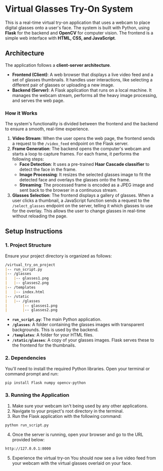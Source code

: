 # Virtual Glasses Try-On System

This is a real-time virtual try-on application that uses a webcam to place digital glasses onto a user's face. The system is built with Python, using **Flask** for the backend and **OpenCV** for computer vision. The frontend is a simple web interface with **HTML, CSS, and JavaScript**.

## Architecture

The application follows a **client-server architecture**.

* **Frontend (Client)**: A web browser that displays a live video feed and a set of glasses thumbnails. It handles user interactions, like selecting a different pair of glasses or uploading a new image.
* **Backend (Server)**: A Flask application that runs on a local machine. It manages the webcam stream, performs all the heavy image processing, and serves the web page.

### How it Works

The system's functionality is divided between the frontend and the backend to ensure a smooth, real-time experience.

1.  **Video Stream**: When the user opens the web page, the frontend sends a request to the `/video_feed` endpoint on the Flask server.
2.  **Frame Generation**: The backend opens the computer's webcam and starts a loop to capture frames. For each frame, it performs the following steps:
    * **Face Detection**: It uses a pre-trained **Haar Cascade classifier** to detect the face in the frame. 
    * **Image Processing**: It resizes the selected glasses image to fit the detected face and overlays the glasses onto the frame.
    * **Streaming**: The processed frame is encoded as a JPEG image and sent back to the browser in a continuous stream.
3.  **Glasses Selection**: The frontend displays a gallery of glasses. When a user clicks a thumbnail, a JavaScript function sends a request to the `/select_glasses` endpoint on the server, telling it which glasses to use for the overlay. This allows the user to change glasses in real-time without reloading the page.

## Setup Instructions 

### 1. Project Structure

Ensure your project directory is organized as follows:

```markdown
/virtual_try_on_project
|-- run_script.py
|-- /glasses
|   |-- glasses1.png
|   |-- glasses2.png
|-- /templates
|   |-- index.html
|-- /static
|   |-- /glasses
|       |-- glasses1.png
|       |-- glasses2.png
```

-   **`run_script.py`**: The main Python application.
-   **`/glasses`**: A folder containing the glasses images with transparent backgrounds. This is used by the backend.
-   **`/templates`**: A folder for your HTML files.
-   **`/static/glasses`**: A copy of your glasses images. Flask serves these to the frontend for the thumbnails.

### 2. Dependencies

You'll need to install the required Python libraries. Open your terminal or command prompt and run:

```bash
pip install Flask numpy opencv-python
```

### 3. Running the Application 

1. Make sure your webcam isn't being used by any other applications.
2. Navigate to your project's root directory in the terminal.
3. Run the Flask application with the following command:

```bash
python run_script.py
```
4. Once the server is running, open your browser and go to the URL provided below:

```bash
http://127.0.0.1:8000
```
5. Experience the virtual try-on
You should now see a live video feed from your webcam with the virtual glasses overlaid on your face. 
